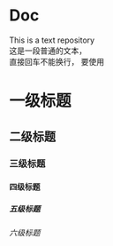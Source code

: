 # Doc
This is a text repository<br>
这是一段普通的文本，  
直接回车不能换行，
要使用

# 一级标题  
## 二级标题  
### 三级标题  
#### 四级标题  
##### 五级标题  
###### 六级标题  
